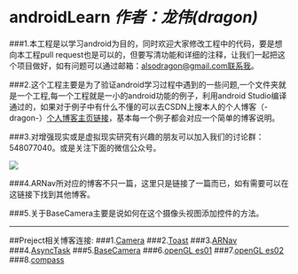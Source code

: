 # androidLearn   ***作者：龙伟(dragon)***

###1.本工程是以学习android为目的，同时欢迎大家修改工程中的代码，要是想向本工程pull request也是可以的，但要写清功能和详细的注释，让我们一起把这个项目做好，如有问题可以通过邮箱：alsodragon@gmail.com联系我。

###2.这个工程主要是为了验证android学习过程中遇到的一些问题,一个文件夹就是一个工程,每一个工程就是一小的android功能的例子，利用android Studio编译通过的，如果对于例子中有什么不懂的可以去CSDN上搜本人的个人博客（-dragon-）[个人博客主页链接](http://blog.csdn.net/yywan1314520)，基本每一个例子都会对应一个简单的博客说明。

###3.对增强现实或是虚拟现实研究有兴趣的朋友可以加入我们的讨论群：548077040。或是关注下面的微信公众号。

![](https://scontent.xx.fbcdn.net/v/t1.0-9/13938358_237112710015963_1527829076732633072_n.jpg?oh=e651c960c70109e1ac726c0f32913763&oe=58117F11)

###4.ARNav所对应的博客不只一篇，这里只是链接了一篇而已，如有需要可以在这链接下找到其他博客。

###5.关于BaseCamera主要是说如何在这个摄像头视图添加控件的方法。

---

##Preject相关博客连接:
###1.[Camera](http://blog.csdn.net/yywan1314520/article/details/51911869)
###2.[Toast](http://blog.csdn.net/yywan1314520/article/details/51912913)
###3.[ARNav](http://blog.csdn.net/yywan1314520/article/details/51935385)
###4.[AsyncTask](http://blog.csdn.net/yywan1314520/article/details/51985791)
###5.[BaseCamera](http://blog.csdn.net/yywan1314520/article/details/52027523)
###6.[openGL es01](http://blog.csdn.net/yywan1314520/article/details/52076132)
###7.[openGL es02](http://blog.csdn.net/yywan1314520/article/details/52093632)
###8.[compass](http://blog.csdn.net/yywan1314520/article/details/52123899)